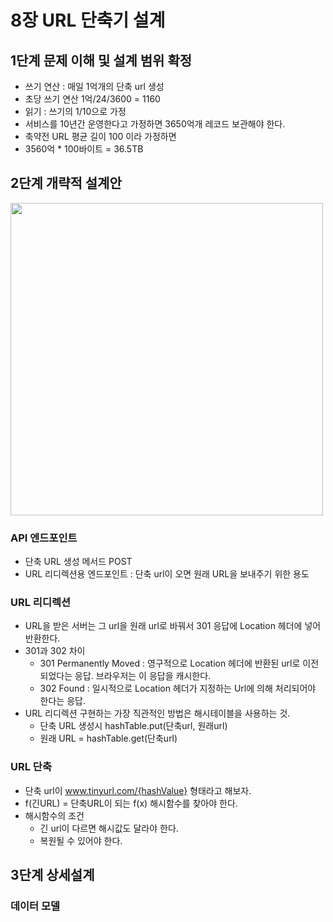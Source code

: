 # 8장 URL 단축기 설계

## 1단계 문제 이해 및 설계 범위 확정
 * 쓰기 연산 : 매일 1억개의 단축 url 생성
 * 초당 쓰기 연산 1억/24/3600 = 1160
 * 읽기 : 쓰기의 1/10으로 가정
 * 서비스를 10년간 운영한다고 가정하면 3650억개 레코드 보관해야 한다.
 * 축약전 URL 평균 길이 100 이라 가정하면
 * 3560억 * 100바이트 = 36.5TB

## 2단계 개략적 설계안

<img src="https://github.com/jaehleeee/study-docs/assets/48814463/664c7e7f-8ebb-4943-a6f9-44ebf1b614c0" width="500"/>

### API 엔드포인트
 * 단축 URL 생성 메서드 POST
 * URL 리디렉션용 엔드포인트 : 단축 url이 오면 원래 URL을 보내주기 위한 용도
### URL 리디렉션
 * URL을 받은 서버는 그 url을 원래 url로 바꿔서 301 응답에 Location 헤더에 넣어 반환한다.
 * 301과 302 차이
   * 301 Permanently Moved : 영구적으로 Location 헤더에 반환된 url로 이전되었다는 응답. 브라우저는 이 응답을 캐시한다.
   * 302 Found : 일시적으로 Location 헤더가 지정하는 Url에 의해 처리되어야 한다는 응답.
 * URL 리디렉션 구현하는 가장 직관적인 방법은 해시테이블을 사용하는 것.
   * 단축 URL 생성시 hashTable.put(단축url, 원래url)
   * 원래 URL = hashTable.get(단축url)
### URL 단축
 * 단축 url이 www.tinyurl.com/{hashValue} 형태라고 해보자.
 * f(긴URL) = 단축URL이 되는 f(x) 해시함수를 찾아야 한다.
 * 해시함수의 조건
   * 긴 url이 다르면 해시값도 달라야 한다.
   * 복원될 수 있어야 한다.
  
## 3단계 상세설계
### 데이터 모델








